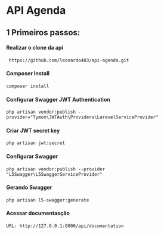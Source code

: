 # API Agenda

## 1 Primeiros passos:

#### Realizar o clone da api
` 
 https://github.com/leonardo403/api-agenda.git
` 

#### Composer Install
`
composer install
`

#### Configurar Swagger JWT Authentication

`
php artisan vendor:publish --provider="Tymon\JWTAuth\Providers\LaravelServiceProvider"
`
#### Criar JWT secret key
`
php artisan jwt:secret
`

#### Configurar Swagger
`
php artisan vendor:publish --provider "L5Swagger\L5SwaggerServiceProvider"
`
#### Gerando Swagger

`
php artisan l5-swagger:generate
`
#### Acessar documentasção
`
URL: http://127.0.0.1:8000/api/documentation
`
